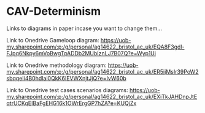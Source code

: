# CAV-Determinism

Links to diagrams in paper incase you want to change them... 

Link to Onedrive Gameloop diagram:  https://uob-my.sharepoint.com/:p:/g/personal/ag14622_bristol_ac_uk/EQA8F3gdl-FJpq6Nkpy6mVoBwgTqADDb2MUbIznLJ7B07Q?e=Wyp1Ui

Link to Onedrive methodology diagram:   https://uob-my.sharepoint.com/:p:/g/personal/ag14622_bristol_ac_uk/ER5ijMsIr39PoW2sbqqeIi4B0hdIai0QkK6IEVWXnjtJjQ?e=IvW60b

Link to Onedrive test cases scenarios diagrams:  https://uob-my.sharepoint.com/:p:/g/personal/ag14622_bristol_ac_uk/EXiTkJAHDnpJtEqtrUCKqEIBaFgEHG16k1OWrErgGP7hZA?e=KUQjZx
